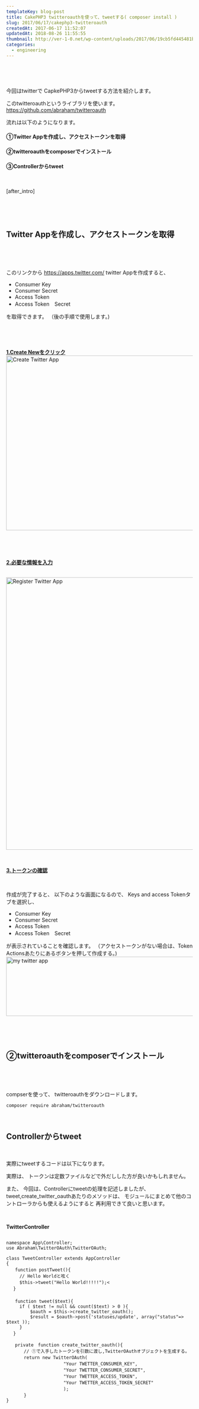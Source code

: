 ```yaml
---
templateKey: blog-post
title: CakePHP3 twitteroauthを使って、tweetする( composer install )
slug: 2017/06/17/cakephp3-twitteroauth
createdAt: 2017-06-17 11:52:07
updatedAt: 2018-08-26 11:55:55
thumbnail: http://ver-1-0.net/wp-content/uploads/2017/06/19cb5fd445481b1337387866670d094f_s.jpg
categories: 
  - engineering
---
```


&nbsp;

&nbsp;

今回はtwitterで
CapkePHP3からtweetする方法を紹介します。

このtwitteroauthというライブラリを使います。
<a href="https://github.com/abraham/twitteroauth">https://github.com/abraham/twitteroauth</a>

流れは以下のようになります。
<h4></h4>
<h4></h4>
<h4>①Twitter Appを作成し、アクセストークンを取得</h4>
<h4>②twitteroauthをcomposerでインストール</h4>
<h4>③Controllerからtweet</h4>
&nbsp;

[after_intro]

&nbsp;

&nbsp;
<h2 class="chapter">Twitter Appを作成し、アクセストークンを取得</h2>
&nbsp;

&nbsp;

このリンクから
<a href="https://apps.twitter.com/">https://apps.twitter.com/</a>
twitter Appを作成すると、
<ul>
 	<li>Consumer Key</li>
 	<li>Consumer Secret</li>
 	<li>Access Token</li>
 	<li>Access Token　Secret</li>
</ul>
を取得できます。
（後の手順で使用します。)

&nbsp;

&nbsp;

<span style="text-decoration: underline;"><strong>1.Create Newをクリック</strong></span>
<img class="alignnone size-large wp-image-442" src="http://ver-1-0.net/wp-content/uploads/2017/06/スクリーンショット-2017-06-17-11.10.29-1024x691.png" alt="Create Twitter App" width="700" height="472" />

&nbsp;

&nbsp;

<span style="text-decoration: underline;"><strong>2.必要な情報を入力</strong></span>

&nbsp;
<img class="alignnone size-full wp-image-443" src="http://ver-1-0.net/wp-content/uploads/2017/06/スクリーンショット-2017-06-17-11.10.59.png" alt="Register Twitter App" width="929" height="736" />

&nbsp;

<span style="text-decoration: underline;"><strong>3.トークンの確認</strong></span>

&nbsp;

作成が完了すると、
以下のような画面になるので、
Keys and access Tokenタブを選択し、
<ul>
 	<li>Consumer Key</li>
 	<li>Consumer Secret</li>
 	<li>Access Token</li>
 	<li>Access Token　Secret</li>
</ul>
が表示されていることを確認します。
（アクセストークンがない場合は、Token Actionsあたりにあるボタンを押して作成する。)
<img class="alignnone size-full wp-image-450" src="http://ver-1-0.net/wp-content/uploads/2017/06/スクリーンショット-2017-06-17-12.01.29.png" alt="my twitter app" width="782" height="160" />

&nbsp;

&nbsp;
<h2 class="chapter">②twitteroauthをcomposerでインストール</h2>
&nbsp;

&nbsp;

compserを使って、
twitteroauthをダウンロードします。
<pre><code class="bash">composer require abraham/twitteroauth
</code></pre>
&nbsp;
<h2 class="chapter">Controllerからtweet</h2>
&nbsp;

実際にtweetするコードは以下になります。

実際は、
トークンは定数ファイルなどで外だしした方が良いかもしれません。

また、
今回は、Controllerにtweetの処理を記述しましたが、
tweet,create_twitter_oauthあたりのメソッドは、
モジュールにまとめて他のコントローラからも使えるようにすると
再利用できて良いと思います。

&nbsp;

<strong>TwitterController</strong>
<pre><code class="language-php">
namespace App\Controller;
use Abraham\TwitterOAuth\TwitterOAuth;

class TweetController extends AppController 
{ 
　　function postTweet(){ 
　　　// Hello Worldと呟く 
　　　$this-&gt;tweet("Hello World!!!!!");&lt;
 　}
 　　
　　function tweet($text){
     if ( $text != null &amp;&amp; count($text) &gt; 0 ){
         $oauth = $this-&gt;create_twitter_oauth();
         $result = $oauth-&gt;post('statuses/update', array("status"=&gt; $text ));
     }
 　}

　　private　function create_twitter_oauth(){
　　　　// ①で入手したトークンを引数に渡し,TwitterOAuthオブジェクトを生成する。
　　　　return new TwitterOAuth(
　　　　　　　　　　　　　"Your TWETTER_CONSUMER_KEY",
　　　　　　　　　　　　　"Your TWETTER_CONSUMER_SECRET",
　　　　　　　　　　　　　"Your TWETTER_ACCESS_TOKEN",
　　　　　　　　　　　　　"Your TWETTER_ACCESS_TOKEN_SECRET"
　　　　　　　　　　　　　);
　　　　}
}
</code></pre>

&nbsp;
